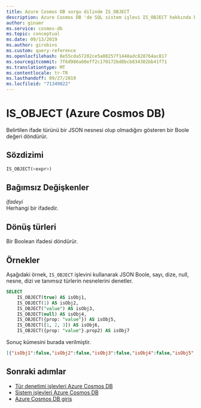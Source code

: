 ```yaml
---
title: Azure Cosmos DB sorgu dilinde IS_OBJECT
description: Azure Cosmos DB 'de SQL sistem işlevi IS_OBJECT hakkında bilgi edinin.
author: ginamr
ms.service: cosmos-db
ms.topic: conceptual
ms.date: 09/13/2019
ms.author: girobins
ms.custom: query-reference
ms.openlocfilehash: 8e55cda57202ce5a08257f1448adc828764ac817
ms.sourcegitcommit: 7f6d986a60eff2c170172bd8bcb834302bb41f71
ms.translationtype: MT
ms.contentlocale: tr-TR
ms.lasthandoff: 09/27/2019
ms.locfileid: "71349822"
---
```

# <a name="is_object-azure-cosmos-db"></a>IS_OBJECT (Azure Cosmos DB)
 Belirtilen ifade türünü bir JSON nesnesi olup olmadığını gösteren bir Boole değeri döndürür.  
  
## <a name="syntax"></a>Sözdizimi
  
```sql
IS_OBJECT(<expr>)  
```  
  
## <a name="arguments"></a>Bağımsız Değişkenler
  
*ifadeyi*  
   Herhangi bir ifadedir.  
  
## <a name="return-types"></a>Dönüş türleri
  
  Bir Boolean ifadesi döndürür.  
  
## <a name="examples"></a>Örnekler
  
  Aşağıdaki örnek, `IS_OBJECT` işlevini kullanarak JSON Boole, sayı, dize, null, nesne, dizi ve tanımsız türlerin nesnelerini denetler.  
  
```sql
SELECT   
    IS_OBJECT(true) AS isObj1,   
    IS_OBJECT(1) AS isObj2,  
    IS_OBJECT("value") AS isObj3,   
    IS_OBJECT(null) AS isObj4,  
    IS_OBJECT({prop: "value"}) AS isObj5,   
    IS_OBJECT([1, 2, 3]) AS isObj6,  
    IS_OBJECT({prop: "value"}.prop2) AS isObj7  
```  
  
 Sonuç kümesini burada verilmiştir.  
  
```json
[{"isObj1":false,"isObj2":false,"isObj3":false,"isObj4":false,"isObj5":true,"isObj6":false,"isObj7":false}]
```  

## <a name="next-steps"></a>Sonraki adımlar

- [Tür denetimi işlevleri Azure Cosmos DB](sql-query-type-checking-functions.md)
- [Sistem işlevleri Azure Cosmos DB](sql-query-system-functions.md)
- [Azure Cosmos DB giriş](introduction.md)
